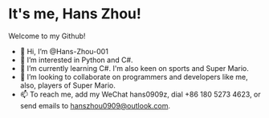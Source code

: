 # It's me, Hans Zhou! #
Welcome to my Github!

- 👋 Hi, I’m @Hans-Zhou-001
- 👀 I’m interested in Python and C#. 
- 🌱 I’m currently learning C#. I'm also keen on sports and Super Mario.
- 💞️ I’m looking to collaborate on programmers and developers like me, also, players of Super Mario.
- 📫 To reach me, add my WeChat hans0909z, dial +86 180 5273 4623, or send emails to hanszhou0909@outlook.com.

<!---
Hans-Zhou-001/Hans-Zhou-001 is a ✨ special ✨ repository because its `README.md` (this file) appears on your GitHub profile.
You can click the Preview link to take a look at your changes.
--->
